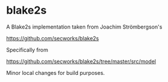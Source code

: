 # blake2s

A Blake2s implementation taken from Joachim Strömbergson's

https://github.com/secworks/blake2s

Specifically from

https://github.com/secworks/blake2s/tree/master/src/model

Minor local changes for build purposes.
